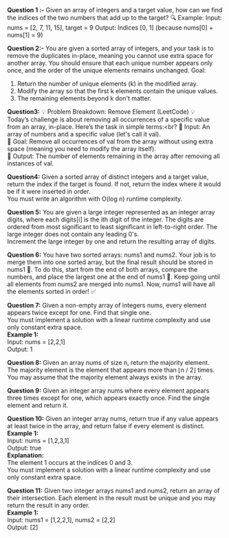 **Question 1 :-** Given an array of integers and a target value, how can we find the indices of the two numbers that add up to the target?
🔍 Example:
Input: nums = [2, 7, 11, 15], target = 9
Output: Indices [0, 1] (because nums[0] + nums[1] = 9)

**Question 2:-** You are given a sorted array of integers, and your task is to remove the duplicates in-place, meaning you cannot use extra space for another array. You should ensure that each unique number appears only once, and the order of the unique elements remains unchanged.
Goal:
1. Return the number of unique elements (k) in the modified array.
2. Modify the array so that the first k elements contain the unique values.
3. The remaining elements beyond k don't matter.

**Question3:** 💡 Problem Breakdown: Remove Element (LeetCode) 💡<br>
Today’s challenge is about removing all occurrences of a specific value from an array, in-place. Here’s the task in simple terms:<br?
🔹 Input: An array of numbers and a specific value (let's call it val).<br>
🔹 Goal: Remove all occurrences of val from the array without using extra space (meaning you need to modify the array itself).<br>
🔹 Output: The number of elements remaining in the array after removing all instances of val.<br>

**Question4:** Given a sorted array of distinct integers and a target value, return the index if the target is found. If not, return the index where it would be if it were inserted in order.<br>
You must write an algorithm with O(log n) runtime complexity.

**Question 5:** You are given a large integer represented as an integer array digits, where each digits[i] is the ith digit of the integer. The digits are ordered from most significant to least significant in left-to-right order. The large integer does not contain any leading 0's.<br>
Increment the large integer by one and return the resulting array of digits.

**Question 6:** You have two sorted arrays: nums1 and nums2. Your job is to merge them into one sorted array, but the final result should be stored in nums1 🧩. To do this, start from the end of both arrays, compare the numbers, and place the largest one at the end of nums1 🔄. Keep going until all elements from nums2 are merged into nums1. Now, nums1 will have all the elements sorted in order! ✅

**Question 7:** Given a non-empty array of integers nums, every element appears twice except for one. Find that single one.<br>
You must implement a solution with a linear runtime complexity and use only constant extra space.<br>
**Example 1:** <br>
Input: nums = [2,2,1]<br>
Output: 1<br>

**Question 8:** Given an array nums of size n, return the majority element.<br>
The majority element is the element that appears more than ⌊n / 2⌋ times. You may assume that the majority element always exists in the array.<br>

**Question 9:** Given an integer array nums where every element appears three times except for one, which appears exactly once. Find the single element and return it.<br>

**Question 10:** Given an integer array nums, return true if any value appears at least twice in the array, and return false if every element is distinct.<br>
**Example 1:** <br>
Input: nums = [1,2,3,1]<br>
Output: true<br>
**Explanation:** <br>
The element 1 occurs at the indices 0 and 3.<br>
You must implement a solution with a linear runtime complexity and use only constant extra space.

**Question 11:** Given two integer arrays nums1 and nums2, return an array of their intersection. Each element in the result must be unique and you may return the result in any order.<br>
**Example 1:** <br>
Input: nums1 = [1,2,2,1], nums2 = [2,2]<br>
Output: [2]
